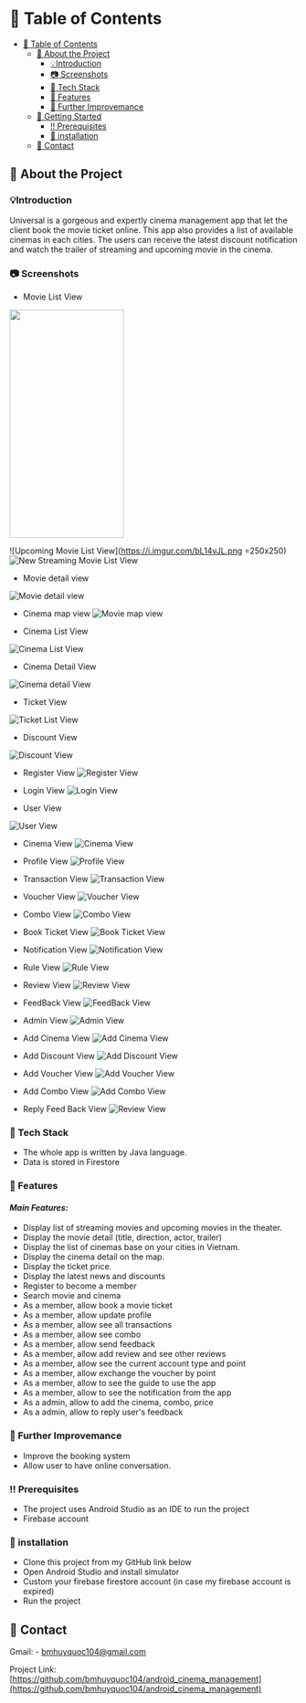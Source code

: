 <!-- Table of Contents -->
# :notebook_with_decorative_cover: Table of Contents

- [:notebook_with_decorative_cover: Table of Contents](#notebook_with_decorative_cover-table-of-contents)
  - [:star2: About the Project](#star2-about-the-project)
    - [💡Introduction](#introduction)
    - [:camera: Screenshots](#camera-screenshots)
    - [:space_invader: Tech Stack](#space_invader-tech-stack)
    - [:dart: Features](#dart-features)
    - [:key: Further Improvemance](#key-further-improvemance)
  - [:toolbox: Getting Started](#toolbox-getting-started)
    - [:bangbang: Prerequisites](#bangbang-prerequisites)
    - [🔧 installation](#-installation)
  - [:handshake: Contact](#handshake-contact)

  

<!-- About the Project -->
## :star2: About the Project
### 💡Introduction
Universal is a gorgeous and expertly cinema management app that let the client book the movie ticket online. This app also provides a list of available cinemas in each cities. The users can receive the latest discount notification and watch the trailer of streaming and upcoming movie in the cinema.

<!-- Screenshots -->
### :camera: Screenshots

- Movie List View

<img src = "https://i.imgur.com/bL14vJL.png =250x250" width="200" height="400"/>

![Upcoming Movie List View](https://i.imgur.com/bL14vJL.png =250x250)
![New Streaming Movie List View](https://i.imgur.com/Zwl2Z2G.png)

- Movie detail view
  
![Movie detail view](https://i.imgur.com/035iOoA.png)

- Cinema map view
![Movie map view](https://i.imgur.com/WhEzFyr.png)

- Cinema List View
  
![Cinema List View](https://i.imgur.com/P9Vd5vV.png)

- Cinema Detail View
  
![Cinema detail View](https://i.imgur.com/4Y9rwm7.png)

- Ticket View
  
![Ticket List View](https://i.imgur.com/ChmR8qi.png)

- Discount View
  
![Discount View](https://i.imgur.com/APIdYz0.png)

- Register View
![Register View](https://i.imgur.com/ExKmjkI.png)

- Login View
![Login View](https://i.imgur.com/0xsYnNA.png)

- User View
  
![User View](https://i.imgur.com/b82W2tP.png)

- Cinema View
![Cinema View](https://i.imgur.com/P9Vd5vV.png)

- Profile View
![Profile View](https://i.imgur.com/LI0B26c.png)

- Transaction View
![Transaction View](https://i.imgur.com/ilNd8QQ.png)

- Voucher View
![Voucher View](https://i.imgur.com/SIemUZ9.png)

- Combo View
![Combo View](https://i.imgur.com/he2xRu3.png)

- Book Ticket View
![Book Ticket View](https://i.imgur.com/MB5y6mm.png)

- Notification View
![Notification View](https://i.imgur.com/6zj8pas.png)

- Rule View
![Rule View](https://i.imgur.com/kq7LEku.png)

- Review View
![Review View](https://i.imgur.com/fdy9iEC.png)

- FeedBack View
![FeedBack View](https://i.imgur.com/be6QG36.png)

- Admin View
![Admin View](https://i.imgur.com/xRFuxGH.png)

- Add Cinema View
![Add Cinema View](https://i.imgur.com/lrVO65u.png)

- Add Discount View
![Add Discount View](https://i.imgur.com/EyYu2zj.png)

- Add Voucher View
![Add Voucher View](https://i.imgur.com/qOCvnby.png)

- Add Combo View
![Add Combo View](https://i.imgur.com/P3hNPX7.png)

- Reply Feed Back View
![Review View](https://i.imgur.com/pyYOu9X.png)

<!-- TechStack -->
### :space_invader: Tech Stack
-    The whole app is written by Java language.
-    Data is stored in Firestore

<!-- Features -->
### :dart: Features

####    ***Main Features:***
-    Display list of streaming movies and upcoming movies in the theater. 
-    Display the movie detail (title, direction, actor, trailer)
-    Display the list of cinemas base on your cities in Vietnam.
-    Display the cinema detail on the map.
-    Display the ticket price.
-    Display the latest news and discounts
-    Register to become a member
-    Search movie and cinema
-    As a member, allow book a movie ticket
-    As a member, allow update profile
-    As a member, allow see all transactions
-    As a member, allow see combo
-    As a member, allow send feedback 
-    As a member, allow add review and see other reviews
-    As a member, allow see the current account type and point
-    As a member, allow exchange the voucher by point
-    As a member, allow to see the guide to use the app
-    As a member, allow to see the notification from the app
-    As a admin, allow to add the cinema, combo, price
-    As a admin, allow to reply user's feedback


### :key: Further Improvemance
-   Improve the booking system
-   Allow user to have online conversation.

<!-- Prerequisites -->
### :bangbang: Prerequisites

-    The project uses Android Studio as an IDE to run the project
-    Firebase account

<!-- Installation -->
### 🔧 installation
-    Clone this project from my GitHub link below
-    Open Android Studio and install simulator
-    Custom your firebase firestore account (in case my firebase account is expired)
-    Run the project 

<!-- Contact -->
## :handshake: Contact

Gmail: - bmhuyquoc104@gmail.com

Project Link: [https://github.com/bmhuyquoc104/android_cinema_management](https://github.com/bmhuyquoc104/android_cinema_management)
